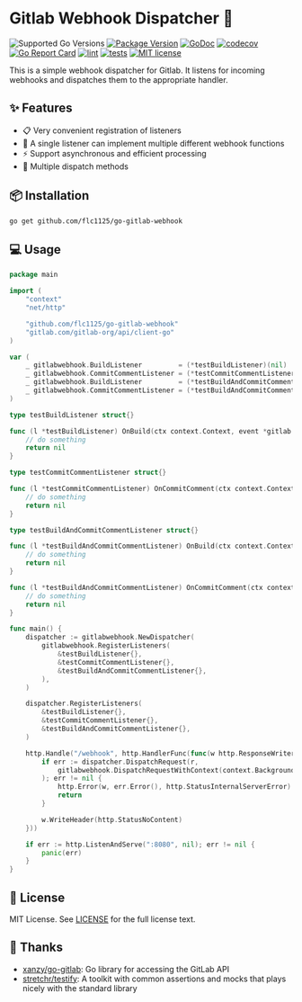 # Gitlab Webhook Dispatcher 🚀

![Supported Go Versions](https://img.shields.io/badge/Go-%3E%3D1.18-blue)
[![Package Version](https://badgen.net/github/release/flc1125/go-gitlab-webhook/stable)](https://github.com/flc1125/go-gitlab-webhook/releases)
[![GoDoc](https://pkg.go.dev/badge/github.com/flc1125/go-gitlab-webhook)](https://pkg.go.dev/github.com/flc1125/go-gitlab-webhook)
[![codecov](https://codecov.io/gh/flc1125/go-gitlab-webhook/graph/badge.svg?token=QPTHZ5L9GT)](https://codecov.io/gh/flc1125/go-gitlab-webhook)
[![Go Report Card](https://goreportcard.com/badge/github.com/flc1125/go-gitlab-webhook)](https://goreportcard.com/report/github.com/flc1125/go-gitlab-webhook)
[![lint](https://github.com/flc1125/go-gitlab-webhook/actions/workflows/lint.yml/badge.svg)](https://github.com/flc1125/go-gitlab-webhook/actions/workflows/lint.yml)
[![tests](https://github.com/flc1125/go-gitlab-webhook/actions/workflows/test.yml/badge.svg)](https://github.com/flc1125/go-gitlab-webhook/actions/workflows/test.yml)
[![MIT license](https://img.shields.io/badge/license-MIT-brightgreen.svg)](https://opensource.org/licenses/MIT)

This is a simple webhook dispatcher for Gitlab. It listens for incoming webhooks and dispatches them to the appropriate handler.

## ✨ Features

- 📋 Very convenient registration of listeners
- 🔄 A single listener can implement multiple different webhook functions
- ⚡ Support asynchronous and efficient processing
- 🚀 Multiple dispatch methods

## 📦 Installation

```shell
go get github.com/flc1125/go-gitlab-webhook
```

## 💻 Usage

```go
package main

import (
	"context"
	"net/http"

	"github.com/flc1125/go-gitlab-webhook"
	"gitlab.com/gitlab-org/api/client-go"
)

var (
	_ gitlabwebhook.BuildListener         = (*testBuildListener)(nil)
	_ gitlabwebhook.CommitCommentListener = (*testCommitCommentListener)(nil)
	_ gitlabwebhook.BuildListener         = (*testBuildAndCommitCommentListener)(nil)
	_ gitlabwebhook.CommitCommentListener = (*testBuildAndCommitCommentListener)(nil)
)

type testBuildListener struct{}

func (l *testBuildListener) OnBuild(ctx context.Context, event *gitlab.BuildEvent) error {
	// do something
	return nil
}

type testCommitCommentListener struct{}

func (l *testCommitCommentListener) OnCommitComment(ctx context.Context, event *gitlab.CommitCommentEvent) error {
	// do something
	return nil
}

type testBuildAndCommitCommentListener struct{}

func (l *testBuildAndCommitCommentListener) OnBuild(ctx context.Context, event *gitlab.BuildEvent) error {
	// do something
	return nil
}

func (l *testBuildAndCommitCommentListener) OnCommitComment(ctx context.Context, event *gitlab.CommitCommentEvent) error {
	// do something
	return nil
}

func main() {
	dispatcher := gitlabwebhook.NewDispatcher(
		gitlabwebhook.RegisterListeners(
			&testBuildListener{},
			&testCommitCommentListener{},
			&testBuildAndCommitCommentListener{},
		),
	)

	dispatcher.RegisterListeners(
		&testBuildListener{},
		&testCommitCommentListener{},
		&testBuildAndCommitCommentListener{},
	)

	http.Handle("/webhook", http.HandlerFunc(func(w http.ResponseWriter, r *http.Request) {
		if err := dispatcher.DispatchRequest(r,
			gitlabwebhook.DispatchRequestWithContext(context.Background()), // custom context
		); err != nil {
			http.Error(w, err.Error(), http.StatusInternalServerError)
			return
		}

		w.WriteHeader(http.StatusNoContent)
	}))

	if err := http.ListenAndServe(":8080", nil); err != nil {
		panic(err)
	}
}
```

## 📜 License

MIT License. See [LICENSE](LICENSE) for the full license text.

## 💖 Thanks

- [xanzy/go-gitlab](https://github.com/xanzy/go-gitlab): Go library for accessing the GitLab API
- [stretchr/testify](github.com/stretchr/testify): A toolkit with common assertions and mocks that plays nicely with the standard library
